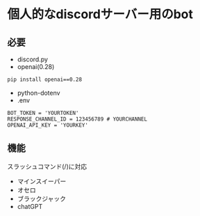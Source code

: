 # 個人的なdiscordサーバー用のbot
## 必要
- discord.py
- openai(0.28)
```bash
pip install openai==0.28
```
- python-dotenv
- .env
```.env
BOT_TOKEN = 'YOURTOKEN'
RESPONSE_CHANNEL_ID = 123456789 # YOURCHANNEL
OPENAI_API_KEY = 'YOURKEY'
```
## 機能
スラッシュコマンド(/)に対応
- マインスイーパー
- オセロ
- ブラックジャック
- chatGPT
